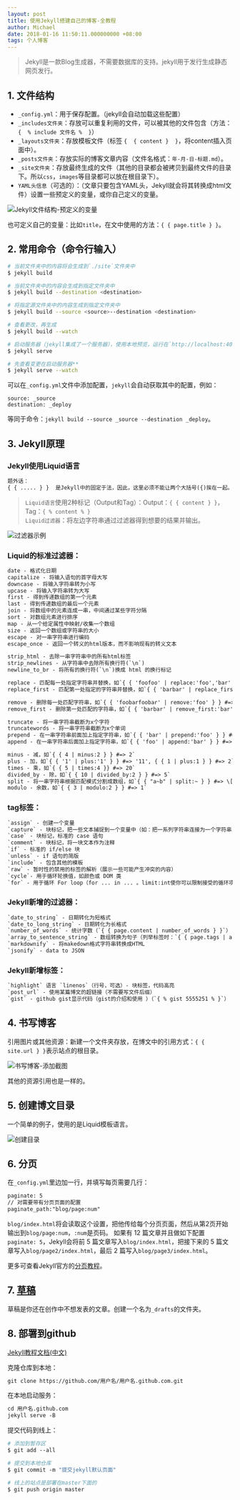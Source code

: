 ```yaml
---
layout: post
title: 使用Jekyll搭建自己的博客-全教程
author: Michael
date: 2018-01-16 11:50:11.000000000 +08:00
tags: 个人博客
---
```


> Jekyll是一款Blog生成器，不需要数据库的支持。jekyll用于发行生成静态网页发行。

## 1. 文件结构

- `_config.yml`：用于保存配置。（jekyll会自动加载这些配置）
- `_includes文件夹`：存放可以重复利用的文件，可以被其他的文件包含（方法：`{  % include 文件名 %  }`）
- `_layouts文件夹`：存放模板文件（标签 `{  { content }  }`，将content插入页面中）。
- `_posts文件夹`：存放实际的博客文章内容（文件名格式：`年-月-日-标题.md`）。
- `_site文件夹`：存放最终生成的文件（其他的目录都会被拷贝到最终文件的目录下。所以`css`，`images`等目录都可以放在根目录下）。
- `YAML头信息`（可选的）：（文章只要包含YAML头，Jekyll就会将其转换成html文件）设置一些预定义的变量，或你自己定义的变量。

![Jekyll文件结构-预定义的变量](https://upload-images.jianshu.io/upload_images/1416611-5d485de0f4484e3d.JPG?imageMogr2/auto-orient/)

也可定义自己的变量：比如`title`，在文中使用的方法：`{ { page.title } }`。

## 2. 常用命令（命令行输入）

```bash
# 当前文件夹中的内容将会生成到`./site`文件夹中
$ jekyll build

# 当前文件夹中的内容会生成到指定文件夹中
$ jekyll build --destination <destination>

# 将指定源文件夹中的内容生成到指定文件夹中
$ jekyll build --source <source>--destination <destination>

# 查看更改，再生成
$ jekyll build --watch

# 启动服务器（jekyll集成了一个服务器），使用本地预览，运行在`http://localhost:4000/
$ jekyll serve

# 先查看变更在启动服务器**
$ jekyll serve --watch
```

可以在`_config.yml`文件中添加配置，`jekyll`会自动获取其中的配置，例如：

```jekyll
source: _source
destination: _deploy
```

等同于命令：`jekyll build --source _source --destination _deploy`。

## 3. Jekyll原理

### Jekyll使用Liquid语言

```html
题外话：
{ { ..... } }  是Jekyll中的固定于法，因此，这里必须不能让两个大括号({)挨在一起。
```

> `Liquid语言`使用2种标记（Output和Tag）：Output：`{ { content } }`，Tag：`{ % content % }`<br/>
  `Liquid过滤器`：将左边字符串通过过滤器得到想要的结果并输出。

![过滤器示例](https://upload-images.jianshu.io/upload_images/1416611-0139bdb4ca40bbe0.JPG?imageMogr2/auto-orient/strip%7CimageView2/2/w/360)

### Liquid的标准过滤器：
```html
date - 格式化日期
capitalize - 将输入语句的首字母大写
downcase - 将输入字符串转为小写
upcase - 将输入字符串转为大写
first - 得到传递数组的第一个元素
last - 得到传递数组的最后一个元素
join - 将数组中的元素连成一串，中间通过某些字符分隔
sort - 对数组元素进行排序
map - 从一个给定属性中映射/收集一个数组
size - 返回一个数组或字符串的大小
escape - 对一串字符串进行编码
escape_once - 返回一个转义的html版本，而不影响现有的转义文本

strip_html - 去除一串字符串中的所有html标签
strip_newlines - 从字符串中去除所有换行符(`\n`)
newline_to_br - 将所有的换行符(`\n`)换成 html 的换行标记

replace - 匹配每一处指定字符串并替换，如`{ { 'foofoo' | replace:'foo','bar' } } #=> 'barbar'`
replace_first - 匹配第一处指定的字符串并替换，如`{ { 'barbar' | replace_first:'bar','foo' } } #=> 'foobar'`

remove - 删除每一处匹配字符串，如`{ { 'foobarfoobar' | remove:'foo' } } #=> 'barbar'`
remove_first - 删除第一处匹配的字符串，如`{ { 'barbar' | remove_first:'bar' } } #=> 'bar'`

truncate - 将一串字符串截断为x个字符
truncatewords - 将一串字符串截断为x个单词
prepend - 在一串字符串前面加上指定字符串，如`{ { 'bar' | prepend:'foo' } } #=> 'foobar'`
append - 在一串字符串后面加上指定字符串，如`{ { 'foo' | append:'bar' } } #=> 'foobar'`

minus - 减，如`{ { 4 | minus:2 } } #=> 2`
plus - 加，如`{ { '1' | plus:'1' } } #=> '11', { { 1 | plus:1 } } #=> 2`
times - 乘，如`{ { 5 | times:4 }} #=> 20`
divided_by - 除，如`{ { 10 | divided_by:2 } } #=> 5`
split - 将一串字符串根据匹配模式分割成数组，如`{ { "a~b" | split:~ } } #=> \['a','b'\]`
modulo - 余数，如`{ { 3 | modulo:2 } } #=> 1`
```

### tag标签：

```html
`assign` - 创建一个变量
`capture` - 块标记，把一些文本捕捉到一个变量中（如：把一系列字符串连接为一个字符串，并将其存储到变量中）
`case` - 块标记，标准的 case 语句
`comment` - 块标记，将一块文本作为注释
`if` - 标准的 if/else 块
`unless` - if 语句的简版
`include` - 包含其他的模板
`raw` - 暂时性的禁用的标签的解析（展示一些可能产生冲突的内容）
`cycle`- 用于循环轮换值，如颜色或 DOM 类
`for` - 用于循环 For loop（for ... in ... 。limit:int使你可以限制接受的循环项个数；offset:int可以可以让你从循环集合的第 n 项开始；reversed让你可以翻转循环）
```

### Jekyll新增的过滤器：

```html
`date_to_string` - 日期转化为短格式
`date_to_long_string` - 日期转化为长格式
`number_of_words` - 统计字数（`{ { page.content | number_of_words } }`）
`array_to_sentence_string` - 数组转换为句子（列举标签时：`{ { page.tags | array_to_sentence_string } }`）
`markdownify` - 将makedown格式字符串转换成HTML
`jsonify` - data to JSON
```

### Jekyll新增标签：
```html
`highlight` 语言 `linenos`（行号，可选）- 块标签，代码高亮 
`post_url` - 使用某篇博文的超链接（不需要写文件后缀）
`gist` - github gist显示代码（gist的介绍和使用 ）（`{ % gist 5555251 % }`）
``` 

## 4. 书写博客
引用图片或其他资源：新建一个文件夹存放，在博文中的引用方式：`{ { site.url } }`表示站点的根目录。

![书写博客-添加截图](https://upload-images.jianshu.io/upload_images/1416611-bd1d86500ad87f04.JPG?imageMogr2/auto-orient/strip%7CimageView2/2/w/490)

其他的资源引用也是一样的。

## 5. 创建博文目录
一个简单的例子，使用的是Liquid模板语言。

![创建目录](https://upload-images.jianshu.io/upload_images/1416611-8b37bd5ed660a438.JPG?imageMogr2/auto-orient/strip%7CimageView2/2/w/613)

## 6. 分页
在`_config.yml`里边加一行，并填写每页需要几行：

```html
paginate: 5
// 对需要带有分页页面的配置
paginate_path:"blog/page:num"
```

`blog/index.html`将会读取这个设置，把他传给每个分页页面，然后从第2页开始输出到`blog/page:num`，`:num`是页码。
如果有 12 篇文章并且做如下配置`paginate: 5`，Jekyll会将前 5 篇文章写入`blog/index.html`，把接下来的 5 篇文章写入`blog/page2/index.html`，最后 2 篇写入`blog/page3/index.html`。

更多可查看Jekyll官方的[分页教程](https://link.jianshu.com/?t=http://jekyll.bootcss.com/docs/pagination/)。

## 7. [草稿](https://link.jianshu.com/?t=http://jekyll.bootcss.com/docs/pagination/)

草稿是你还在创作中不想发表的文章。创建一个名为`_drafts`的文件夹。

## 8. 部署到github

[Jekyll教程文档(中文)](http://jekyll.bootcss.com/docs/github-pages/)

克隆仓库到本地：

```bash
git clone https://github.com/用户名/用户名.github.com.git
```

在本地启动服务：

```bash
cd 用户名.github.com
jekyll serve -B
```

提交代码到线上：

```bash
# 添加到暂存区
$ git add --all

# 提交到本地仓库                        
$ git commit -m "提交jekyll默认页面"

# 线上的站点是部署在master下面的
$ git push origin master
```
